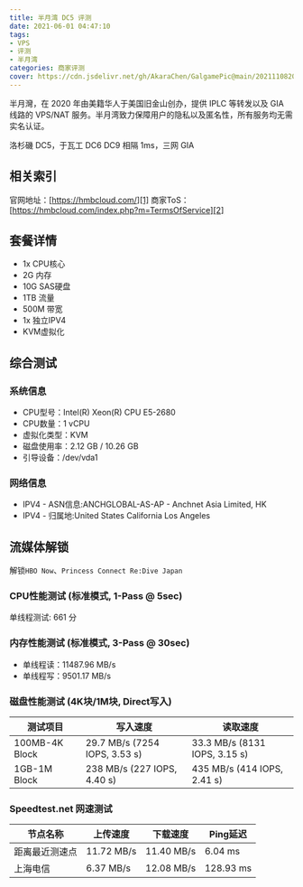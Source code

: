 ```yaml
---
title: 半月湾 DC5 评测
date: 2021-06-01 04:47:10
tags: 
- VPS
- 评测
- 半月湾
categories: 商家评测
cover: https://cdn.jsdelivr.net/gh/AkaraChen/GalgamePic@main/20211108202210.png
---
```


半月灣，在 2020 年由美籍华人于美国旧金山创办，提供 IPLC 等转发以及 GIA 线路的 VPS/NAT 服务。半月湾致力保障用户的隐私以及匿名性，所有服务均无需实名认证。
<!--more-->

洛杉磯 DC5，于瓦工 DC6 DC9 相隔 1ms，三网 GIA

## 相关索引 ##
官网地址：[https://hmbcloud.com/][1]
商家ToS：[https://hmbcloud.com/index.php?m=TermsOfService][2]

## 套餐详情 ##

 - 1x CPU核心
 - 2G 内存
 - 10G SAS硬盘
 - 1TB 流量
 - 500M 带宽
 - 1x 独立IPV4
 - KVM虚拟化

## 综合测试 ##

### 系统信息 ###

 - CPU型号：Intel(R) Xeon(R) CPU E5-2680 
 - CPU数量：1 vCPU
 - 虚拟化类型：KVM
 - 磁盘使用率：2.12 GB / 10.26 GB
 - 引导设备：/dev/vda1

### 网络信息 ###

 - IPV4 - ASN信息:ANCHGLOBAL-AS-AP - Anchnet Asia Limited, HK
 - IPV4 - 归属地:United States California Los Angeles

## 流媒体解锁 ##

解锁`HBO Now`、`Princess Connect Re:Dive Japan`

### CPU性能测试 (标准模式, 1-Pass @ 5sec) ###

单线程测试: 661 分

### 内存性能测试 (标准模式, 3-Pass @ 30sec) ###

 - 单线程读：11487.96 MB/s
 - 单线程写：9501.17 MB/s

### 磁盘性能测试 (4K块/1M块, Direct写入) ###

| 测试项目   | 写入速度                  | 读取速度                  |
| -------------- | ----------------------------- | ----------------------------- |
| 100MB-4K Block | 29.7 MB/s (7254 IOPS, 3.53 s) | 33.3 MB/s (8131 IOPS, 3.15 s) |
| 1GB-1M Block   | 238 MB/s (227 IOPS, 4.40 s)   | 435 MB/s (414 IOPS, 2.41 s)   |

### Speedtest.net 网速测试 ###

| 节点名称   | 上传速度 | 下载速度 | Ping延迟 |
| -------------- | ---------- | ---------- | --------- |
| 距离最近测速点 | 11.72 MB/s | 11.40 MB/s | 6.04 ms   |
| 上海电信   | 6.37 MB/s  | 12.08 MB/s | 128.93 ms |

  [1]: https://hmbcloud.com/
  [2]: https://hmbcloud.com/index.php?m=TermsOfService
